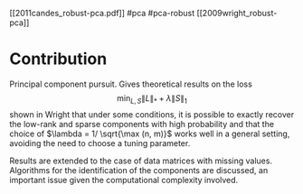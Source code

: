 [[2011candes_robust-pca.pdf]]
#pca #pca-robust
[[2009wright_robust-pca]]

# Contribution 

   Principal component pursuit. Gives theoretical results on the loss 
   $$
      \min_{L, S}\|L\|_\ast + \lambda \|S\|_1
   $$
   shown in Wright that under some conditions, it is possible to exactly recover the low-rank and sparse components with high probability and that the choice of $\lambda = 1/ \sqrt{\max (n, m)}$ works well in a general setting, avoiding the need to choose a tuning parameter. 
   
   Results are extended to the case of data matrices with missing values. Algorithms for the identification of the components are discussed, an important issue given the computational complexity involved. 
